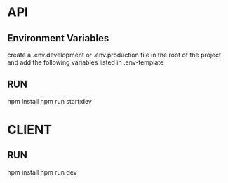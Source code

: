 # API

## Environment Variables

create a .env.development or .env.production file in the root of the project and add the following variables listed in .env-template

## RUN

npm install
npm run start:dev

# CLIENT

## RUN

npm install
npm run dev
